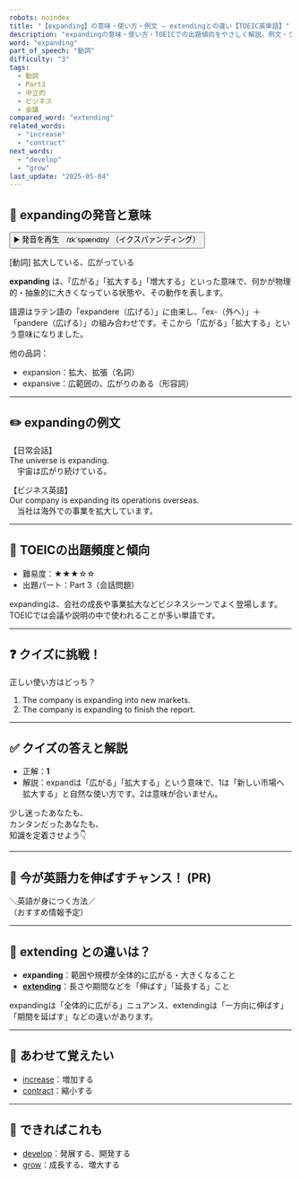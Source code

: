 ```yaml
---
robots: noindex
title: "【expanding】の意味・使い方・例文 ― extendingとの違い【TOEIC英単語】"
description: "expandingの意味・使い方・TOEICでの出題傾向をやさしく解説。例文・クイズ付きでextendingとの違いもわかりやすく学べます。"
word: "expanding"
part_of_speech: "動詞"
difficulty: "3"
tags:
  - 動詞
  - Part3
  - 中立的
  - ビジネス
  - 会議
compared_word: "extending"
related_words:
  - "increase"
  - "contract"
next_words:
  - "develop"
  - "grow"
last_update: "2025-05-04"
---
```


## 🔰 expandingの発音と意味

<button class="play-audio" onclick="playTTS('expanding')">
  <span class="play-audio-main">
    ▶️ 発音を再生　/ɪkˈspændɪŋ/
  </span>
  <span class="play-audio-sub">
    （イクスパァンディング）
  </span>
</button>

[動詞] 拡大している、広がっている

**expanding** は、「広がる」「拡大する」「増大する」といった意味で、何かが物理的・抽象的に大きくなっている状態や、その動作を表します。

語源はラテン語の「expandere（広げる）」に由来し、「ex-（外へ）」＋「pandere（広げる）」の組み合わせです。そこから「広がる」「拡大する」という意味になりました。

他の品詞：  
- expansion：拡大、拡張（名詞）
- expansive：広範囲の、広がりのある（形容詞）

---

## ✏️ expandingの例文

【日常会話】  
The universe is expanding.  
　宇宙は広がり続けている。

【ビジネス英語】  
Our company is expanding its operations overseas.  
　当社は海外での事業を拡大しています。

---

## 🎯 TOEICの出題頻度と傾向

- 難易度：★★★☆☆
- 出題パート：Part 3（会話問題）

expandingは、会社の成長や事業拡大などビジネスシーンでよく登場します。TOEICでは会議や説明の中で使われることが多い単語です。

---

## ❓ クイズに挑戦！

正しい使い方はどっち？

1. The company is expanding into new markets.  
2. The company is expanding to finish the report.

---

## ✅ クイズの答えと解説

- 正解：**1**
- 解説：expandは「広がる」「拡大する」という意味で、1は「新しい市場へ拡大する」と自然な使い方です。2は意味が合いません。

少し迷ったあなたも、  
カンタンだったあなたも、  
知識を定着させよう👇️

---

## 🚀 今が英語力を伸ばすチャンス！ (PR)

<div class="info-center">
＼英語が身につく方法／<br>  
（おすすめ情報予定）
</div>

---

## 🤔  extending との違いは？

- **expanding**：範囲や規模が全体的に広がる・大きくなること
- **[extending](/word/extending/)**：長さや期間などを「伸ばす」「延長する」こと

expandingは「全体的に広がる」ニュアンス、extendingは「一方向に伸ばす」「期間を延ばす」などの違いがあります。

---

## 🧩 あわせて覚えたい

- [increase](/word/increase/)：増加する
- [contract](/word/contract/)：縮小する

---

## 📖 できればこれも

- [develop](/word/develop/)：発展する、開発する
- [grow](/word/grow/)：成長する、増大する

<!-- cvid: aid10_bid00 -->
